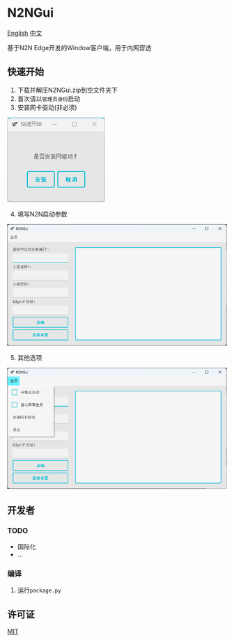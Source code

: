 # N2NGui

[English](./README.md)
[中文](./README.zh-CN.md)

基于N2N Edge开发的Window客户端，用于内网穿透

## 快速开始

1. 下载并解压N2NGui.zip到空文件夹下
2. 首次请以``管理员身份``启动
3. 安装网卡驱动(非必须)

![安装驱动](./docs/img/install_nic_zh.png)

4. 填写N2N启动参数

![主菜单](./docs/img/main_window_zh.png)

5. 其他选项

![其他选项](./docs/img/setting_zh.png)

## 开发者

### TODO

+ 国际化
+ ...

### 编译

1. 运行``package.py``

## 许可证

[MIT](./LICENSE)